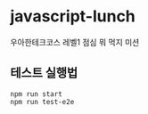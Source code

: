 # javascript-lunch

우아한테크코스 레벨1 점심 뭐 먹지 미션

## 테스트 실행법

```shell
npm run start
npm run test-e2e
```
